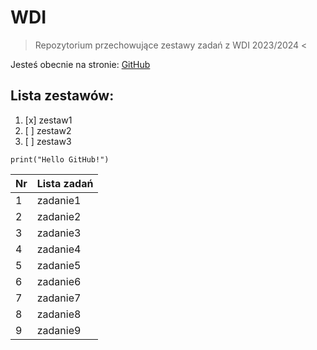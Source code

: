 # WDI
> Repozytorium przechowujące zestawy zadań z WDI 2023/2024 <

Jesteś obecnie na stronie: [GitHub](https://pages.github.com/)

## Lista zestawów:
1. [x] zestaw1
2. [ ] zestaw2
3. [ ] zestaw3 

```
print("Hello GitHub!")
```
| Nr | Lista zadań |
|----|-------------|
| 1  |  zadanie1   |
| 2  |  zadanie2   |
| 3  |  zadanie3   |
| 4  |  zadanie4   |
| 5  |  zadanie5   |
| 6  |  zadanie6   |
| 7  |  zadanie7   |
| 8  |  zadanie8   |
| 9  |  zadanie9   |
